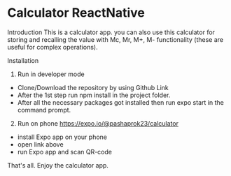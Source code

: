 # Calculator ReactNative

Introduction
This is a calculator app. you can also use this calculator for storing and recalling the value with Mc, Mr, M+, M- functionality (these are useful for complex operations).

Installation
  1. Run in developer mode
  - Clone/Download the repository by using Github Link
  - After the 1st step run npm install in the project folder.
  - After all the necessary packages got installed then run expo start in the command prompt.
  
  2. Run on phone
  https://expo.io/@pashaprok23/calculator 
  - install Expo app on your phone
  - open link above
  - run Expo app and scan QR-code
  
  That's all. Enjoy the calculator app.
